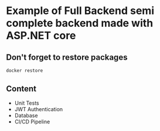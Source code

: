 # Example of Full Backend semi complete backend made with ASP.NET core

## Don't forget to restore packages
```sh
docker restore
```

## Content
- Unit Tests
- JWT Authentication
- Database
- CI/CD Pipeline
